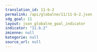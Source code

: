 ```yaml
---
translation_id: 11-b-2
permalink: /api/globalne/11/11-b-2.json
sdg_goal: 11
layout: json_globalne_goal_indicator
indicator: "11.b.2"
zmienne: null
kategorie: null
source_url: null
---
```

